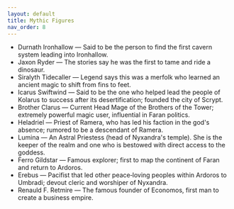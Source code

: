 ```yaml
---
layout: default
title: Mythic Figures
nav_order: 8
---
```


- Durnath Ironhallow — Said to be the person to find the first cavern system leading into Ironhallow.
- Jaxon Ryder — The stories say he was the first to tame and ride a dinosaur.
- Siralyth Tidecaller — Legend says this was a merfolk who learned an ancient magic to shift from fins to feet.
- Icarus Swiftwind — Said to be the one who helped lead the people of Kolarus to success after its desertification; founded the city of Scrypt.
- Brother Clarus — Current Head Mage of the Brothers of the Tower; extremely powerful magic user, influential in Faran politics.
- Heladriel — Priest of Ramera, who has led his faction in the god's absence; rumored to be a descendant of Ramera.
- Lumina — An Astral Priestess (head of Nyxandra's temple). She is the keeper of the realm and one who is bestowed with direct access to the goddess.
- Ferro Gildstar — Famous explorer; first to map the continent of Faran and return to Ardoros.
- Erebus — Pacifist that led other peace‑loving peoples within Ardoros to Umbradi; devout cleric and worshiper of Nyxandra.
- Renauld F. Retmire — The famous founder of Economos, first man to create a business empire.
